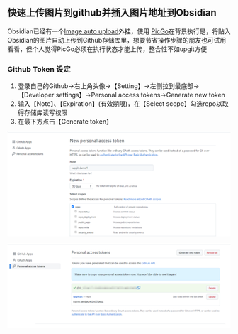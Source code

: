 ## 快速上传图片到github并插入图片地址到Obsidian

Obsidian已经有一个[Image auto upload](https://github.com/renmu123/obsidian-image-auto-upload-plugin)外挂，使用 [PicGo](https://github.com/Molunerfinn/PicGo)在背景执行是，将贴入Obsidian的图片自动上传到Github存储库里，想要节省操作步骤的朋友也可试用看看，但个人觉得PicGo必须在执行状态才能上传，整合性不如upgit方便

### Github Token 设定

1. 登录自己的Github->右上角头像->【Setting】->左侧拉到最底部->【Developer settings】→Personal access tokens→Generate new token
2. 输入【Note】、【Expiration】(有效期限)，在【Select scope】勾选repo以取得存储库读写权限
3. 在最下方点击【Generate token】

![upgit_20220725_1658733834.png](https://raw.githubusercontent.com/elfecho/upgit-pic/master/2022/07/upgit_20220725_1658733834.png)



![upgit_20220725_1658733907.png](https://raw.githubusercontent.com/elfecho/upgit-pic/master/2022/07/upgit_20220725_1658733907.png)
